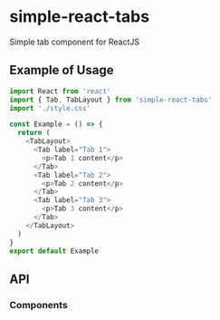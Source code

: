 # simple-react-tabs
Simple tab component for ReactJS

## Example of Usage

```js
import React from 'react'
import { Tab, TabLayout } from 'simple-react-tabs'
import './style.css'

const Example = () => {
  return (
    <TabLayout>
      <Tab label="Tab 1">
        <p>Tab 1 content</p>
      </Tab>
      <Tab label="Tab 2">
        <p>Tab 2 content</p>
      </Tab>
      <Tab label="Tab 3">
        <p>Tab 3 content</p>
      </Tab>
    </TabLayout>
  )
}
export default Example
```

## API

### Components

#### <Tab />
